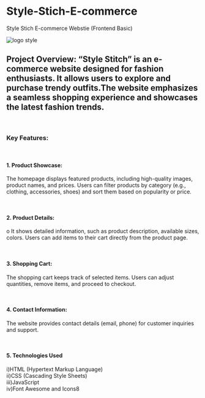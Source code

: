 # Style-Stich-E-commerce
Style Stich E-commerce Webstie  (Frontend Basic)

![logo style](https://github.com/Sairam-Radhakrishnan/Style-Stich-E-commerce-/assets/156107694/468dbf0f-6a84-43da-b047-fbd4497783e0)


<h2>Project Overview: “Style Stitch” is an e-commerce website designed for fashion enthusiasts. It allows users to explore and purchase trendy outfits.The website emphasizes a seamless shopping experience and showcases the latest fashion trends.</h2>  <br>

<h3>Key Features:</h3><br>
<h4>1.	Product Showcase:
</h4>
<p>The homepage displays featured products, including high-quality images, product names, and prices.
	Users can filter products by category (e.g., clothing, accessories, shoes) and sort them based on popularity or price.</p> <br>

<h4>2.	Product Details:
</h4>
<p>o	It shows  detailed information, such as product description, available sizes, colors.
	Users can add items to their cart directly from the product page.
</p> <br>

<h4>3.	Shopping Cart:

</h4>
<p>	The shopping cart keeps track of selected items.
Users can adjust quantities, remove items, and proceed to checkout.

</p> <br>


<h4>4.	Contact Information:

</h4>
<p>	The website provides contact details (email, phone) for customer inquiries and support.

</p> <br>

<h4>5.	Technologies Used

</h4>
<p>	
i)HTML (Hypertext Markup Language)<br>
ii)CSS (Cascading Style Sheets)<br>
iii)JavaScript<br>
iv)Font Awesome and Icons8


</p> <br>


